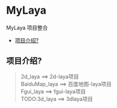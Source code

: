 # MyLaya
MyLaya 项目整合
  - [项目介绍?](#项目介绍)

## 项目介绍?
> 2d_laya ==> 2d-laya项目<br/>
> BaiduMap_laya ==> 百度地图-laya项目<br/>
> Fgui_laya ==> fgui-laya项目<br/>
> TODO:3d_laya ==> 3dlaya项目<br/>
